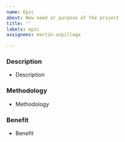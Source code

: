 ```yaml
---
name: Epic
about: New need or purpose of the project
title: ''
labels: epic
assignees: martin-azpillaga

---
```


### Description
- Description

### Methodology
- Methodology

### Benefit
- Benefit
